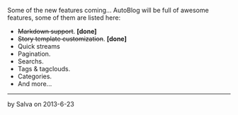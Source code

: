 Some of the new features coming...
AutoBlog will be full of awesome features, some of them are listed
here:

 * <del>Markdown support</del>. **[done]**
 * <del>Story template customization</del>. **[done]**
 * Quick streams
 * Pagination.
 * Searchs.
 * Tags & tagclouds.
 * Categories.
 * And more...
---
by Salva
on 2013-6-23
